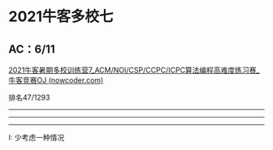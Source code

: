 # 2021牛客多校七

## AC：6/11

[2021牛客暑期多校训练营7_ACM/NOI/CSP/CCPC/ICPC算法编程高难度练习赛_牛客竞赛OJ (nowcoder.com)](https://ac.nowcoder.com/acm/contest/11258#question)

排名47/1293

----



---



---

I: 少考虑一种情况

